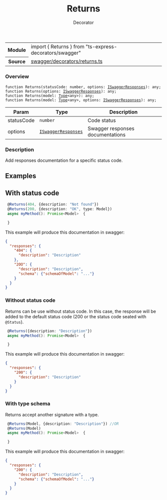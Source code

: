 <header class="symbol-info-header">    <h1 id="returns">Returns</h1>    <label class="symbol-info-type-label decorator">Decorator</label>      </header>
<section class="symbol-info">      <table class="is-full-width">        <tbody>        <tr>          <th>Module</th>          <td>            <div class="lang-typescript">                <span class="token keyword">import</span> { Returns }                 <span class="token keyword">from</span>                 <span class="token string">"ts-express-decorators/swagger"</span>                            </div>          </td>        </tr>        <tr>          <th>Source</th>          <td>            <a href="https://romakita.github.io/ts-express-decorators/#//blob/v2.7.2/src/swagger/decorators/returns.ts#L0-L0">                swagger/decorators/returns.ts            </a>        </td>        </tr>                </tbody>      </table>    </section>

### Overview

<pre><code class="typescript-lang">function <span class="token function">Returns</span><span class="token punctuation">(</span>statusCode<span class="token punctuation">:</span> <span class="token keyword">number</span><span class="token punctuation">,</span> options<span class="token punctuation">:</span> <a href="#api/swagger/iswaggerresponses"><span class="token">ISwaggerResponses</span></a><span class="token punctuation">)</span><span class="token punctuation">:</span> <span class="token keyword">any</span><span class="token punctuation">;</span>
function <span class="token function">Returns</span><span class="token punctuation">(</span>options<span class="token punctuation">:</span> <a href="#api/swagger/iswaggerresponses"><span class="token">ISwaggerResponses</span></a><span class="token punctuation">)</span><span class="token punctuation">:</span> <span class="token keyword">any</span><span class="token punctuation">;</span>
function <span class="token function">Returns</span><span class="token punctuation">(</span>model<span class="token punctuation">:</span> <a href="#api/common/core/type"><span class="token">Type</span></a><<span class="token keyword">any</span>><span class="token punctuation">)</span><span class="token punctuation">:</span> <span class="token keyword">any</span><span class="token punctuation">;</span>
function <span class="token function">Returns</span><span class="token punctuation">(</span>model<span class="token punctuation">:</span> <a href="#api/common/core/type"><span class="token">Type</span></a><<span class="token keyword">any</span>><span class="token punctuation">,</span> options<span class="token punctuation">:</span> <a href="#api/swagger/iswaggerresponses"><span class="token">ISwaggerResponses</span></a><span class="token punctuation">)</span><span class="token punctuation">:</span> <span class="token keyword">any</span><span class="token punctuation">;</span></code></pre>

Param | Type | Description
---|---|---
statusCode| <code>number</code> |Code status
options| <code><a href="#api/swagger/iswaggerresponses"><span class="token">ISwaggerResponses</span></a></code> |Swagger responses documentations


### Description

Add responses documentation for a specific status code.

## Examples
## With status code

```typescript
 @Returns(404, {description: "Not found"})
 @Returns(200, {description: "OK", type: Model})
 async myMethod(): Promise<Model>  {

 }
```

This example will produce this documentation in swagger:

```json
{
  "responses": {
    "404": {
      "description": "Description"
    },
    "2OO": {
      "description": "Description",
      "schema": {"schemaOfModel": "..."}
    }
  }
}
```

### Without status code

Returns can be use without status code. In this case, the response will be added to the default status code
(200 or the status code seated with `@Status`).

```typescript
 @Returns({description: "Description"})
 async myMethod(): Promise<Model>  {

 }
```

This example will produce this documentation in swagger:

```json
{
  "responses": {
    "200": {
      "description": "Description"
    }
  }
}
```

### With type schema

Returns accept another signature with a type.

```typescript
 @Returns(Model, {description: "Description"}) //OR
 @Returns(Model)
 async myMethod(): Promise<Model>  {

 }
```

This example will produce this documentation in swagger:

```json
{
  "responses": {
    "200": {
      "description": "Description",
      "schema": {"schemaOfModel": "..."}
    }
  }
}
```
